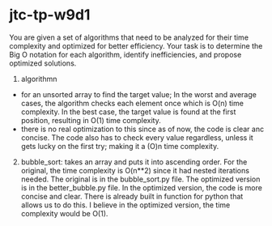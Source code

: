 # jtc-tp-w9d1
You are given a set of algorithms that need to be analyzed for their time complexity and optimized for better efficiency. Your task is to determine the Big O notation for each algorithm, identify inefficiencies, and propose optimized solutions.
1. algorithmn 
- for an unsorted array to find the target value; In the worst and average cases, the algorithm checks each element once which is O(n) time complexity. In the best case, the target value is found at the first position, resulting in O(1) time complexity. 
- there is no real optimization to this since as of now, the code is clear anc concise. The code also has to check every value regardless, unless it gets lucky on the first try; making it a (O)n time complexity. 
2. bubble_sort: takes an array and puts it into ascending order. For the original, the time complexity is O(n**2) since it had nested iterations needed. The original is in the bubble_sort.py file. The optimized version is in the better_bubble.py file. In the optimized version, the code is more concise and clear. There is already built in function for python that allows us to do this. I believe in the optimized version, the time complexity would be O(1).
